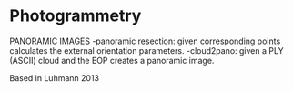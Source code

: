 # Photogrammetry

PANORAMIC IMAGES
-panoramic resection: given corresponding points calculates the external orientation parameters. 
-cloud2pano: given a PLY (ASCII) cloud and the EOP creates a panoramic image.

Based in Luhmann 2013

